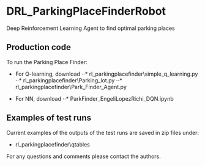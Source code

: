 # DRL_ParkingPlaceFinderRobot
Deep Reinforcement Learning Agent to find optimal parking places

## Production code
To run the Parking Place Finder:

* For Q-learning, download
⋅⋅* rl_parkingplacefinder\simple_q_learning.py
⋅⋅* rl_parkingplacefinder\Parking_lot.py
⋅⋅* rl_parkingplacefinder\Park_Finder_Agent.py

* For NN, download
⋅⋅* ParkFinder_EngeliLopezRichi_DQN.ipynb

## Examples of test runs
Current examples of the outputs of the test runs are saved in zip files under:
* rl_parkingplacefinder\qtables

For any questions and comments please contact the authors. 

